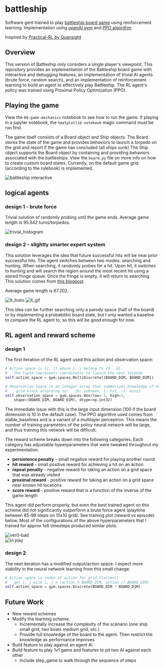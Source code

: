# battleship

Software gent trained to play [battleship board game](https://www.hasbro.com/common/instruct/Battleship.PDF) using reinforcement learning.  Implementation using [openAI gym](https://gym.openai.com/) and [PPO algorithm](https://arxiv.org/pdf/1707.06347.pdf)    

Inspired by [Practical-RL by Quansight](https://github.com/Quansight/Practical-RL/)  


## Overview
This version of Battleship only considers a single player's viewpoint.  This repository provides an implementation of the Battleship board game with interactive and debugging features, an implementation of trivial AI agents (brute force, random search), and an implementation of reinforcement learning to build an agent to effectively play Battleship.  The RL agent's policy was trained using Proximal Policy Optimization (PPO).  


## Playing the game
View the `00-game-mechanics` notebook to see how to run the game.  If playing in a jupyter notebook, the `%matplotlib notebook` magic command must be run first.  

The game itself consists of a Board object and Ship objects.  The Board stores the state of the game and provides behaviors to launch a torpedo on the grid and report if the game has concluded (all ships sunk)  The Ship object supports the Board object by containing and providing behaviors associated with the battleships.  View the `board.py` file on more info on how to create custom board states.  Currently, on the default game grid (according to the rulebook) is implemented.  

![battleship interactive](images/battleship_interactive.gif)

## logical agents

### design 1 - brute force

Trivial solution of randomly probing until the game ends.   Average game length is 95.342 turns/torpedos.  

![trivial_histogram](images/histogram_trivial.png)


### design 2 - slightly smarter expert system

This solution leverages the idea that future successful hits will be near prior successful hits.  The agent switches between two modes:  searching and hunting.  When searching, it randomly probes for a hit.  Upon hit, it switches to hunting and will search the region around the most recent hit using a stored fringe queue.  Once the fringe is empty, it will return to searching.  This solution comes from [this blogpost](https://www.datagenetics.com/blog/december32011/).   

Average game length is 67.202.  

![lt_histo](images/histogram_less_trivial.png)
![lt_gif](battleship-less-triv.gif)


This idea can be further searching only a parody space (half of the board) or by implementing a probabilitic board state, but I only wanted a baseline to compare the RL agent to, so this will be good enough for now.  


## RL agent and reward scheme

### design 1

The first iteration of the RL agent used this action and observation space: 
```python
# Action space is (i, j) where i, j belong to {0...9}.  
#   The tuple represents coordinates to launch the next torpedo 
self.action_space = gym.spaces.MultiDiscrete((BOARD_DIM, BOARD_DIM))

# Observation space is an integer array that summarizes knowledge of each  
#    grid block according to:   {0: unknown, 1: hit, -1: miss}
self.observation_space = gym.spaces.Box(low=-1, high=1, 
    shape=(BOARD_DIM, BOARD_DIM), dtype=np.int32)    
```

The immediate issue with this is the large input dimension (100 if the board dimension is 10 in the default case).  The PPO algorithm used comes from stable_baselines and is a variant of a multilayer perceptron.  This means the number of training parameters of the policy neural network will be large, and thus training this network will be difficult.  

The reward scheme breaks down into the following categories.  Each category has adjustable hyperparameters that were tweaked throughout my experimentation.  

- **persistence penalty** - small negative reward for playing another round   
- **hit reward** - small positive reward for achieving a hit on an action  
- **repeat penalty** - negative reward for taking an action on a grid space that was already visited  
- **proximal reward** - positive reward for taking an action on a grid space near known hit locations 
- **score reward** - positive reward that is a function of the inverse of the game length  

This agent did perform properly, but even the best trained agent on this scheme did not significantly outperform a brute force agent (playtime between 85-99 steps on 10x10 grid). See training plot (reward vs episode) below.  Most of the configurations of the above hyperparameters that I trained for approx 1e6 timesteps produced similar plots.   

![ver0-bad](images/ver0-bad.png)  
![in play](images/battleship-rl-v0.gif)

### design 2

The next iteration has a modified output/action space.  I expect more stability in the neural network learning from this small change.  

```python
# Action space is index of action for grid.flatten() 
#   get i, j with i, j = (action % BOARD_DIM, action // BOARD_DIM)
self.action_space = gym.spaces.Discrete(BOARD_DIM * BOARD_DIM)
```


## Future Work
- New reward schemes 
- Modify the learning scheme.  
    + Incrementally increase the complexity of the scenario (one ship small grid, two boats medium grid, etc.)
    + Provide full knowledge of the board to the agent.  Then restrict the knowledge as performance improves 
- Build feature to play against an agent AI    
- Build feature to play 1v1 game and features to pit two AI against each other 
    + Include step_game to walk through the sequence of steps 




